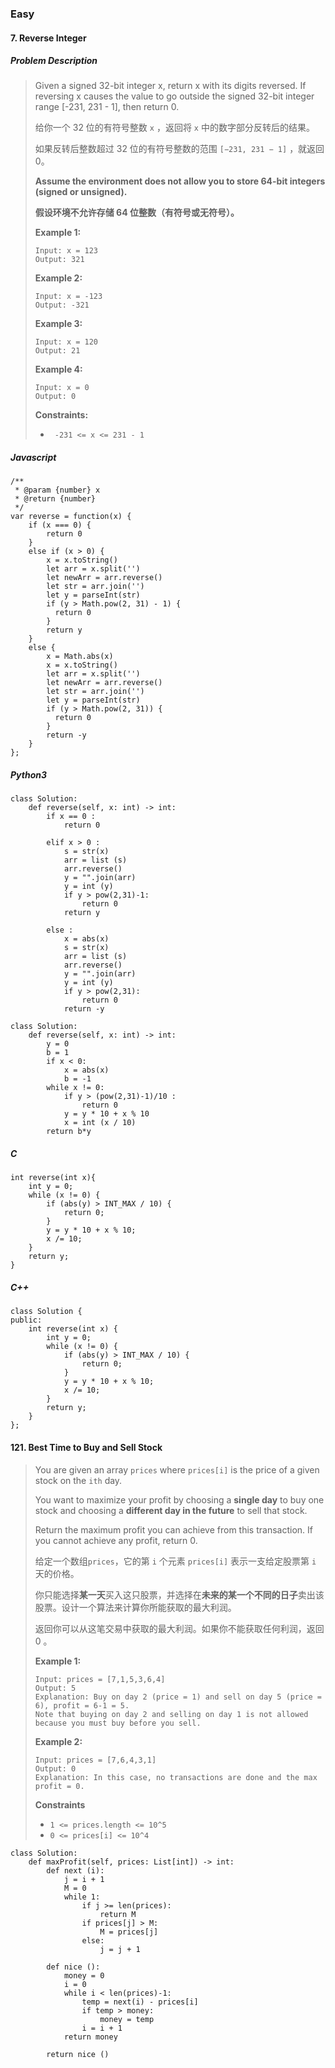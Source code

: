 ### Easy

#### 7. Reverse Integer

##### Problem Description

> Given a signed 32-bit integer x, return x with its digits reversed. If reversing x causes the value to go outside the signed 32-bit integer range [-231, 231 - 1], then return 0.
>
> 给你一个 32 位的有符号整数 `x` ，返回将 `x` 中的数字部分反转后的结果。
>
> 如果反转后整数超过 32 位的有符号整数的范围 `[−231, 231 − 1]` ，就返回 0。
>
> 
>
> **Assume the environment does not allow you to store 64-bit integers (signed or unsigned).**
>
> **假设环境不允许存储 64 位整数（有符号或无符号）。**
>
> 
>
> **Example 1:**
>
> ```
> Input: x = 123
> Output: 321
> ```
>
> **Example 2:**
>
> ```
> Input: x = -123
> Output: -321
> ```
>
> **Example 3:**
>
> ```
> Input: x = 120
> Output: 21
> ```
>
> **Example 4:**
>
> ```
> Input: x = 0
> Output: 0
> ```
>
> **Constraints:**
>
> * ` -231 <= x <= 231 - 1`



##### Javascript

```
/**
 * @param {number} x
 * @return {number}
 */
var reverse = function(x) {
    if (x === 0) {
        return 0
    }
    else if (x > 0) {
        x = x.toString()
        let arr = x.split('')
        let newArr = arr.reverse()
        let str = arr.join('')
        let y = parseInt(str)
        if (y > Math.pow(2, 31) - 1) {
          return 0
        }
        return y
    }
    else {
        x = Math.abs(x)
        x = x.toString()
        let arr = x.split('')
        let newArr = arr.reverse()
        let str = arr.join('')
        let y = parseInt(str)
        if (y > Math.pow(2, 31)) {
          return 0
        }
        return -y
    }
};
```



##### Python3

```
class Solution:
    def reverse(self, x: int) -> int:
        if x == 0 :
            return 0
        
        elif x > 0 :
            s = str(x)
            arr = list (s)
            arr.reverse()
            y = "".join(arr)
            y = int (y)
            if y > pow(2,31)-1:
                return 0
            return y

        else :
            x = abs(x)
            s = str(x)
            arr = list (s)
            arr.reverse()
            y = "".join(arr)
            y = int (y)
            if y > pow(2,31):
                return 0
            return -y
```

```
class Solution:
    def reverse(self, x: int) -> int:
        y = 0
        b = 1
        if x < 0:
            x = abs(x)
            b = -1
        while x != 0:
            if y > (pow(2,31)-1)/10 :
                return 0 
            y = y * 10 + x % 10
            x = int (x / 10)
        return b*y
```



##### C

```
int reverse(int x){
	int y = 0;
	while (x != 0) {
		if (abs(y) > INT_MAX / 10) {
			return 0;
		}
		y = y * 10 + x % 10;
		x /= 10;
	}
    return y;
}
```



##### C++

```
class Solution {
public:
    int reverse(int x) {
        int y = 0;
        while (x != 0) {
            if (abs(y) > INT_MAX / 10) {
				return 0;
			}
			y = y * 10 + x % 10;
			x /= 10;
        }
        return y;
    }
};
```



#### 121. Best Time to Buy and Sell Stock

>You are given an array `prices` where `prices[i]` is the price of a given stock on the `ith` day.
>
>You want to maximize your profit by choosing a **single day** to buy one stock and choosing a **different day in the future** to sell that stock.
>
>Return the maximum profit you can achieve from this transaction. If you cannot achieve any profit, return 0.
>
>给定一个数组`prices`，它的第 `i` 个元素 `prices[i]` 表示一支给定股票第 `i` 天的价格。
>
>你只能选择**某一天**买入这只股票，并选择在**未来的某一个不同的日子**卖出该股票。设计一个算法来计算你所能获取的最大利润。
>
>返回你可以从这笔交易中获取的最大利润。如果你不能获取任何利润，返回 0 。
>
>
>
>**Example 1:**
>
>```
>Input: prices = [7,1,5,3,6,4]
>Output: 5
>Explanation: Buy on day 2 (price = 1) and sell on day 5 (price = 6), profit = 6-1 = 5.
>Note that buying on day 2 and selling on day 1 is not allowed because you must buy before you sell.
>```
>
>**Example 2:**
>
>```
>Input: prices = [7,6,4,3,1]
>Output: 0
>Explanation: In this case, no transactions are done and the max profit = 0.
>```
>**Constraints**
>
>*  `1 <= prices.length <= 10^5 `
>*  `0 <= prices[i] <= 10^4 `





```
class Solution:
    def maxProfit(self, prices: List[int]) -> int:
        def next (i):
            j = i + 1
            M = 0
            while 1:
                if j >= len(prices):
                    return M
                if prices[j] > M:
                    M = prices[j]
                else:
                    j = j + 1
        
        def nice ():
            money = 0
            i = 0
            while i < len(prices)-1:
                temp = next(i) - prices[i]
                if temp > money:
                    money = temp
                i = i + 1
            return money

        return nice ()
```

